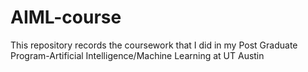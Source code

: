 # AIML-course
This repository records the coursework that I did in my Post Graduate Program-Artificial Intelligence/Machine Learning at UT Austin
